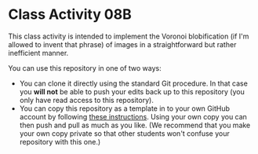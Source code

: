 # Class Activity 08B

This class activity is intended to implement the Voronoi blobification (if I'm allowed to invent that phrase) of images in a straightforward but rather inefficient manner.

You can use this repository in one of two ways:
- You can clone it directly using the standard Git procedure.  In that case you **will not** be able to push your edits back up to this repository (you only have read access to this repository).
- You can copy this repository as a template in to your own GitHub account by following [these instructions](https://docs.github.com/en/repositories/creating-and-managing-repositories/creating-a-repository-from-a-template).  Using your own copy you can then push and pull as much as you like.  (We recommend that you make your own copy private so that other students won't confuse your repository with this one.)
